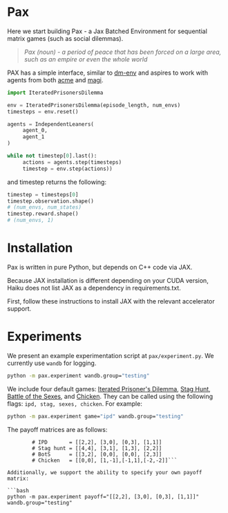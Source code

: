 # Pax
Here we start building Pax - a Jax Batched Environment for sequential matrix games (such as social dilemmas).

> *Pax (noun) - a period of peace that has been forced on a large area, such as an empire or even the whole world*

PAX has a simple interface, similar to [dm-env](https://github.com/deepmind/dm_env) and aspires to work with agents from both [acme](https://github.com/deepmind/acme) and [magi](https://github.com/ethanluoyc/magi).

```python
import IteratedPrisonersDilemma

env = IteratedPrisonersDilemma(episode_length, num_envs)
timesteps = env.reset()

agents = IndependentLeaners(
     agent_0,
     agent_1
)

while not timestep[0].last():
     actions = agents.step(timesteps)
     timestep = env.step(actions))
```

and timestep returns the following:

```python
timestep = timesteps[0]
timestep.observation.shape()
# (num_envs, num_states)
timestep.reward.shape()
# (num_envs, 1)
```

# Installation
Pax is written in pure Python, but depends on C++ code via JAX.

Because JAX installation is different depending on your CUDA version, Haiku does not list JAX as a dependency in requirements.txt.

First, follow these instructions to install JAX with the relevant accelerator support.

# Experiments
We present an example experimentation script at `pax/experiment.py`. We currently use `wandb` for logging.

```bash 
python -m pax.experiment wandb.group="testing"
``` 

We include four default games: [Iterated Prisoner's Dilemma](https://en.wikipedia.org/wiki/Prisoner%27s_dilemma), [Stag Hunt](https://en.wikipedia.org/wiki/Stag_hunt), [Battle of the Sexes](https://en.wikipedia.org/wiki/Battle_of_the_sexes_(game_theory)), and [Chicken](https://en.wikipedia.org/wiki/Chicken_(game)). They can be called using the following flags: ```ipd, stag, sexes, chicken```. For example: 

```bash 
python -m pax.experiment game="ipd" wandb.group="testing"
``` 

The payoff matrices are as follows: 
```     #             CC      DC     CD     DD
        # IPD       = [[2,2], [3,0], [0,3], [1,1]]
        # Stag hunt = [[4,4], [3,1], [1,3], [2,2]]
        # BotS      = [[3,2], [0,0], [0,0], [2,3]]
        # Chicken   = [[0,0], [1,-1],[-1,1],[-2,-2]]``` 

Additionally, we support the ability to specify your own payoff matrix: 

```bash 
python -m pax.experiment payoff="[[2,2], [3,0], [0,3], [1,1]]"  wandb.group="testing"
```


